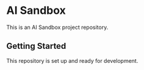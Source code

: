 # AI Sandbox

This is an AI Sandbox project repository.

## Getting Started

This repository is set up and ready for development. 